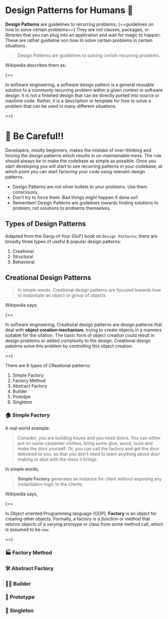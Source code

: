<!-- ---
hide:
  - navigation # Hide navigation
  - toc        # Hide table of contents
--- -->

# Design Patterns for Humans 🤗

**Design Patterns** are guidelines to recurring problems; {==guidelines on how to solve certain problems==}
They are not classes, packages, or libraries that you can plug into an application and wait for magic to happen.
These are rather guideline son how to solve certain problems in certain situations.

> Design Patterns are guidelines to solving certain recurring problems.

Wikipedia describes them as:

{==

In software engineering, a software design pattern is a general reusable solution 
to a commonly recurring problem within a given context in software design.
It is not a finished design that can be directly ported into source or machine code.
Rather, it is a description or template for how to solve a problem that can be used in many different situations.

==}

# 🚨 Be Careful!!

Developers, mostly beginners, makes the mistake of over-thinking and forcing the design patterns
which results in un-maintainable mess. The rule should always be to make the codebase as simple as possible.
Once you start developing you will start to see recurring patterns in your codebase, 
at which point you can start factoring your code using relevant design patterns.

- Design Patterns are not silver bullets to your problems. Use them consciously.
- Don't try to force them. Bad things might happen if done so!!
- Remember! Design Patterns are gudelines towards finding solutions to problem; not solutions to problems themselves.
  
## Types of Design Patterns

Adapted from the Gang-of-four (GoF) book on `Design Patterns`; 
there are broadly three types of useful & popular design patterns:

1. Creational
2. Structural 
3. Behavioral

## **Creational** Design Patterns

> In simple words, Creational design patterns are focused towards 
> how to instantiate an object or group of objects

Wikipedia says:

{==

In software engineering, Creational design patterns are design patterns that deal with **object creation mechanism**;
trying to create objects in a manners suitable for the sitation.
The basic form of object creation could result in design problems or added complexity to the design.
Creational design patetrns solve this problem by controlling this object creation.

==}

There are 6 types of CReational patterns:
1. Simple Factory
2. Factory Method
3. Abstract Factory
4. Builder
5. Prototpe
6. Singleton

### 🏠 Simple Factory

A real world example:
> Consider, you are building house and you need doors.
> You can either put on some carpenter clothes, bring some glue, wood, tools and make the door yourself.
> Or, you can call the factory and get the door delivered to you;
> so that you don't need to learn anything about door making or deal with the mess it brings.

In simple words,

> **Simple Factory** generates an instance for client without exposing any instantiation logic to the clients.

Wikipedia says,

{==

In Object oriented Programming language (OOP), **Factory** is an object for creating other objects.
Formally, a factory is a _function_ or _method_ that returns objects of a varying protoype 
or class from some method call, which is assumed to be `new`.

==}

### 🏭 Factory Method

### 🛠 Abstract Factory

### 👷🏽 Builder

### 🐏 Prototype

### 💍 Singleton





